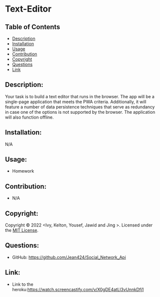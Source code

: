 # Text-Editor

## Table of Contents
- [Description](#description)
- [Installation](#installation)
- [Usage](#usage)
- [Contribution](#contribution)
- [Copyright](#copyright)
- [Questions](#questions)
- [Link](#link)

## Description:
Your task is to build a text editor that runs in the browser. The app will be a single-page application that meets the PWA criteria. Additionally, it will feature a number of data persistence techniques that serve as redundancy in case one of the options is not supported by the browser. The application will also function offline.

## Installation:
N/A

## Usage:
- Homework

## Contribution:
- N/A

## Copyright:
Copyright © 2022 <Ivy, Kelton, Yousef, Jawid and Jing >.
Licensed under the [MIT License](LICENSE).

## Questions:
- GitHub: https://github.com/Jean424/Social_Network_Api

## Link:
- Link to the heroku:https://watch.screencastify.com/v/X0gDE4atLl3vUnnkDfj1
